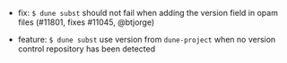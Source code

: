 - fix: `$ dune subst` should not fail when adding the version field in opam
  files (#11801, fixes #11045, @btjorge)

- feature: `$ dune subst` use version from `dune-project` when no version control repository
  has been detected

